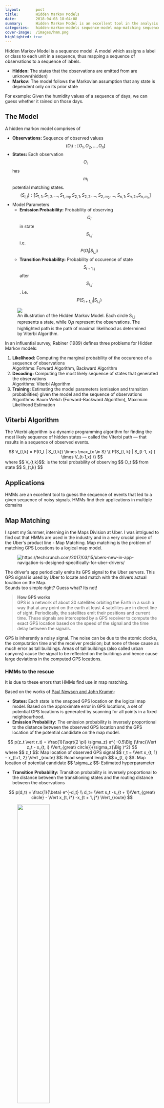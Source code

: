 ```yaml
---
layout:       post  
title:        Hidden Markov Models  
date:         2018-04-08 18:04:08  
summary:      Hidden Markov Model is an excellent tool in the analysis of noisy unlabelled data sequences  
categories:   hidden-markov-models sequence-model map-matching sequence-labelling morse-code decoding    
cover-image:  /images/hmm.png
highlighted: true
---
```


Hidden Markov Model is a sequence model: A model which assigns a label or class to each unit in a sequence, thus mapping a sequence of observations to a sequence of labels.   

- **Hidden:** The states that the observations are emitted from are unknown(hidden)
- **Markov:** The model follows the Markovian assumption that any state is dependent only on its prior state    

For example: Given the humidity values of a sequence of days, we can guess whether it rained on those days.   


## The Model

A hidden markov model comprises of   
- **Observations:** Sequence of observed values $$ (O_i): [O_1, O_2, \ldots , O_n] $$ 
- **States:** Each observation $$ O_i $$ has $$ m_i $$ potential matching states.   
$$ (S_{i,j}): [S_{1,1}, S_{1,2}, \ldots , S_{1,m_1},
              S_{2,1}, S_{2,2}, \ldots , S_{2,m_2}, \ldots,
              S_{n,1}, S_{n,2}, , S_{n,m_n}] $$
- Model Parameters
  - **Emission Probability:** Probability of observing $$ O_i $$ in state $$ S_{i,j} $$ i.e. $$ P(O_i \vert S_{i,j}) $$ 
  - **Transition Probability:** Probability of occurence of state $$ S_{i+1,j} $$ after $$ S_{i,j} $$.  i.e. $$ P( S_{i+1,j} \vert S_{i,j} ) $$  

<figure>
  <img src="/images/hmm.png" />
  <figcaption>An illustration of the Hidden Markov Model. Each circle S<sub>i​,j</sub> ​represents a state, while O<sub>i</sub>​s represent the observations. The highlighted path is the path of maximal likelihood as determined by Viterbi Algorithm.</figcaption>
</figure>

In an influential survey, Rabiner (1989) defines three problems for Hidden Markov models:
1. **Likelihood:** Computing the marginal probability of the occurence of a sequence of observations    
Algorithms: Forward Algorithm, Backward Algorithm
2. **Decoding:** Computing the most likely sequence of states that generated the observations  
Algorithms: Viterbi Algorithm
3. **Training:** Estimating the model parameters (emission and transition probabilities) given the model and the sequence of observations  
Algorithms: Baum Welch (Forward-Backward Algorithm), Maximum Likelihood Estimation

## Viterbi Algorithm

The Viterbi algorithm is a dynamic programming algorithm for finding the most likely sequence of hidden states — called the Viterbi path — that results in a sequence of observed events.

<center> $$ V_{t,k} =  P(O_t | S_{t,k}) \times \max_{x \in S} \{ P(S_{t, k} | S_{t-1, x} ) \times V_{t-1,x} \} $$  </center>
where  $$ V_{t,k}$$: is the total probability of observing $$ O_t $$ from state $$ S_{t,k} $$

## Applications

HMMs are an excellent tool to guess the sequence of events that led to a given sequence of noisy signals. HMMs find their applications in multiple domains

## Map Matching

I spent my Summer, interning in the Maps Division at Uber. I was intrigued to find out that HMMs are used in the industry and in a very crucial piece of the Uber's product line - Map Matching. 
Map matching is the problem of matching GPS Locations to a logical map model.

<figure> <img src="images/hmm/uber-sf.png" alt ="https://techcrunch.com/2017/03/15/ubers-new-in-app-navigation-is-designed-specifically-for-uber-drivers/"> </figure>

The driver's app periodically emits its GPS signal to the Uber servers. This GPS signal is used by Uber to locate and match with the drivers actual location on the Map.  
Sounds too simple right?  Guess what? Its not!   

> **How GPS works**      
GPS is a network of about 30 satellites orbiting the Earth in a such a way that at any point on the earth at least 4 satellites are in direct line of sight. 
Periodically, the satellites emit their positions and current time. These signals are intercepted by a GPS receiver to compute the exact GPS location based on the speed of the signal and the time delay between the signals.

GPS is inherently a noisy signal. The noise can be due to the atomic clocks, the computation time and the receiver precision; but none of these cause as much error as tall buildings. Areas of tall buildings (also called urban canyons) cause the signal to be reflected on the buildings and hence cause large deviations in the computed GPS locations.

### HMMs to the rescue

It is due to these errors that HMMs find use in map matching. 

Based on the works of [Paul Newson and John Krumm][Hidden Markov Map Matching Through Noise and Sparseness]:

- **States:** Each state is the snapped GPS location on the logical map model. Based on the approximate error in GPS locations, a set of potential GPS locations is generated by scanning for all points in a fixed neighbourhood.   
- **Emission Probability:** The emission probability is inversely proportional to the distance between the observed GPS location and the GPS location of the potential candidate on the map model.  
<center>$$ p(z_t \vert r_t) = \frac{1}{\sqrt{2 \pi} \sigma_z} e^{ -0.5\Big (\frac{\Vert z_t - x_{t, i} \Vert_{great\ circle}}{\sigma_z}\Big )^2} $$ </center>
where $$ z_t $$: Map location of observed GPS signal   
      $$ r_t = \Vert x_{t, 1} - x_{t+1, 2} \Vert _{route} $$: Road segment length  
      $$ x_{t, i} $$: Map location of potential candidate   
      $$ \sigma_z $$: Estimated hyperparameter  

- **Transition Probability:** Transition probability is inversely proportional to the distance between the transitioning states and the routing distance between the observations    
<center> $$ p(d_t) = \frac{1}{\beta} e^{-d_t} \\ d_t= \Vert s_t -s_{t + 1}\Vert_{great\ circle} - \Vert x_{t, i*} -x_{t + 1, j*} \Vert_{route} $$ </center>

<figure> <img style="width:50%" src="/images/hmm/mapmatching-notation.png"> <figcaption>This shows an example of the notation. There are three road segments, r<sub>1</sub>, r<sub>2</sub>, and r<sub>3</sub>, and two measured points, z<sub>t</sub> and z<sub>t+1</sub>. The first measured point, z<sub>t</sub>, has candidate road matches at x<sub>t, 1</sub> and x<sub>t, 3</sub> . Each match candidate results in a route to x<sub>t+1, 2</sub>, which is a match candidate for the second measured point, zt+1. These two routes have their own lengths, as does the great circle path between the two measured points. Our data shows that the route distance and great circle distance are closer together for correct matches than for incorrect matches. <a href="https://dl.acm.org/citation.cfm?id=1653818">Source</a></figcaption></figure>
---  

## Sequence Labeling in Natural Language

<figure> <img src="/images/nlp/seq-labeling/cover.png"> </figure>

A popular Natural Language problem is Part of Speech(POS) Tagging - assigning POS to each word in a sentence. 

Emission and transition probabilities are estimated using heuristics like
- Maximal likelihood estimation
- Baum Welch (Forward-Backward Algorithm)

More details in [this](/sequence-labeling) post 

---  

## Morse Code Decoding

<figure> <img src="/images/hmm/morse-code.jpg" style="width:500px;" alt ="http://thekidshouldseethis.com/post/83769500640"> </figure>

Given a stream of noisy audio samples we can identify the embedded morse code using HMMs. 
Assume, for instance that you have the noise priors.

<img class="hmm-noise" src="/images/hmm/noisy_dot.png"/>
<img class="hmm-noise" src="/images/hmm/noisy_silence.png"/>
<img class="hmm-noise" src="/images/hmm/noisy_letter_space.png"/>
<img class="hmm-noise" src="/images/hmm/noisy_word_space.png"/>
<br/>
Given a stream of noisy morse code signals, we can now use HMMs to to find the underlying sequence of Morse codes by using the above as the emission probabilities.

<!-- {% gist 112f45f9dc7d1448e549011cb264cbb8 %} -->

[HMM Stack OverFlow Post]: https://stats.stackexchange.com/questions/31746/what-is-the-difference-between-the-forward-backward-and-viterbi-algorithms
[Hidden Markov Map Matching Through Noise and Sparseness]: https://dl.acm.org/citation.cfm?id=1653818
